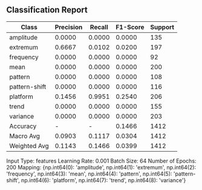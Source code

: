 ## Classification Report

| Class | Precision | Recall | F1-Score | Support |
|-------|-----------|--------|----------|---------|
| amplitude | 0.0000 | 0.0000 | 0.0000 | 135 |
| extremum | 0.6667 | 0.0102 | 0.0200 | 197 |
| frequency | 0.0000 | 0.0000 | 0.0000 | 92 |
| mean | 0.0000 | 0.0000 | 0.0000 | 200 |
| pattern | 0.0000 | 0.0000 | 0.0000 | 108 |
| pattern-shift | 0.0000 | 0.0000 | 0.0000 | 116 |
| platform | 0.1456 | 0.9951 | 0.2540 | 206 |
| trend | 0.0000 | 0.0000 | 0.0000 | 155 |
| variance | 0.0000 | 0.0000 | 0.0000 | 203 |
| Accuracy | - | - | 0.1466 | 1412 |
| Macro Avg | 0.0903 | 0.1117 | 0.0304 | 1412 |
| Weighted Avg | 0.1143 | 0.1466 | 0.0399 | 1412 |

Input Type: features
Learning Rate: 0.001
Batch Size: 64
Number of Epochs: 200
Mapping: {np.int64(0): 'amplitude', np.int64(1): 'extremum', np.int64(2): 'frequency', np.int64(3): 'mean', np.int64(4): 'pattern', np.int64(5): 'pattern-shift', np.int64(6): 'platform', np.int64(7): 'trend', np.int64(8): 'variance'}